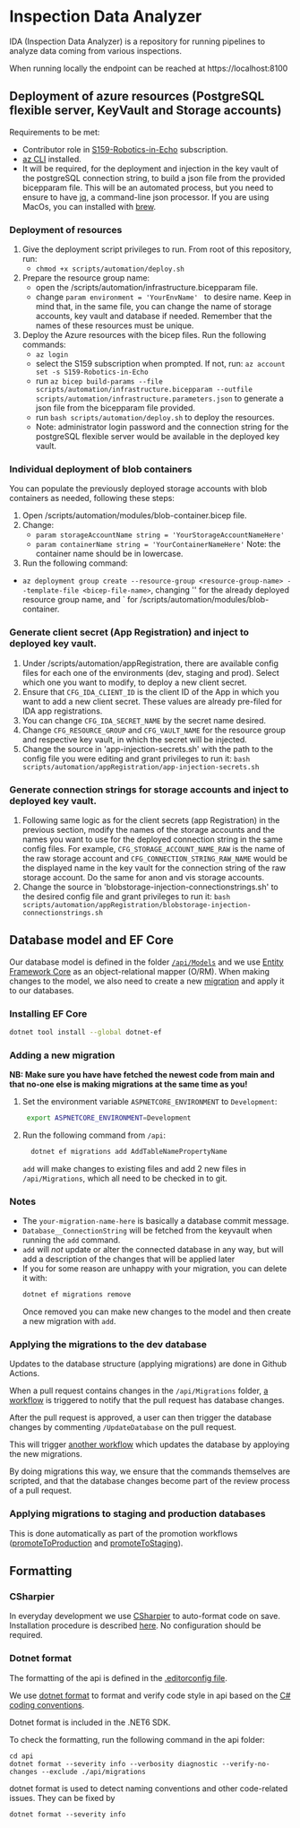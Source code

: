 # Inspection Data Analyzer

IDA (Inspection Data Analyzer) is a repository for running pipelines to analyze data coming from various inspections.

When running locally the endpoint can be reached at
https://localhost:8100

## Deployment of azure resources (PostgreSQL flexible server, KeyVault and Storage accounts)

Requirements to be met:

- Contributor role in [S159-Robotics-in-Echo](https://portal.azure.com/#@StatoilSRM.onmicrosoft.com/resource/subscriptions/c389567b-2dd0-41fa-a5da-d86b81f80bda/overview) subscription.
- [az CLI](https://learn.microsoft.com/en-us/cli/azure/install-azure-cli) installed.
- It will be required, for the deployment and injection in the key vault of the postgreSQL connection string, to build a json file from the provided bicepparam file. This will be an automated process, but you need to ensure to have [jq](https://github.com/jqlang/jq), a command-line json processor. If you are using MacOs, you can installed with [brew](https://formulae.brew.sh/formula/jq).

### Deployment of resources

1. Give the deployment script privileges to run. From root of this repository, run:
   - `chmod +x scripts/automation/deploy.sh`
2. Prepare the resource group name:
   - open the /scripts/automation/infrastructure.bicepparam file.
   - change `param environment = 'YourEnvName' ` to desire name.
     Keep in mind that, in the same file, you can change the name of storage accounts, key vault and database if needed. Remember that the names of these resources must be unique.
3. Deploy the Azure resources with the bicep files. Run the following commands:
   - `az login `
   - select the S159 subscription when prompted. If not, run: `az account set -s S159-Robotics-in-Echo`
   - run `az bicep build-params --file scripts/automation/infrastructure.bicepparam --outfile scripts/automation/infrastructure.parameters.json` to generate a json file from the bicepparam file provided.
   - run `bash scripts/automation/deploy.sh` to deploy the resources.
   - Note: administrator login password and the connection string for the postgreSQL flexible server would be available in the deployed key vault.

### Individual deployment of blob containers

You can populate the previously deployed storage accounts with blob containers as needed, following these steps:

1. Open /scripts/automation/modules/blob-container.bicep file.
2. Change:
   - `param storageAccountName string = 'YourStorageAccountNameHere'`
   - `param containerName string = 'YourContainerNameHere'`
     Note: the container name should be in lowercase.
3. Run the following command:

- `az deployment group create --resource-group <resource-group-name> --template-file <bicep-file-name>`, changing '<resource-group-name>' for the already deployed resource group name, and <bicep-file-name>` for /scripts/automation/modules/blob-container.

### Generate client secret (App Registration) and inject to deployed key vault.

1. Under /scripts/automation/appRegistration, there are available config files for each one of the environments (dev, staging and prod). Select which one you want to modify, to deploy a new client secret.
2. Ensure that `CFG_IDA_CLIENT_ID` is the client ID of the App in which you want to add a new client secret. These values are already pre-filed for IDA app registrations.
3. You can change `CFG_IDA_SECRET_NAME` by the secret name desired.
4. Change `CFG_RESOURCE_GROUP` and `CFG_VAULT_NAME` for the resource group and respective key vault, in which the secret will be injected.
5. Change the source in 'app-injection-secrets.sh' with the path to the config file you were editing and grant privileges to run it: `bash scripts/automation/appRegistration/app-injection-secrets.sh`

### Generate connection strings for storage accounts and inject to deployed key vault.

1. Following same logic as for the client secrets (app Registration) in the previous section, modify the names of the storage accounts and the names you want to use for the deployed connection string in the same config files. For example, `CFG_STORAGE_ACCOUNT_NAME_RAW` is the name of the raw storage account and `CFG_CONNECTION_STRING_RAW_NAME` would be the displayed name in the key vault for the connection string of the raw storage account. Do the same for anon and vis storage accounts.
2. Change the source in 'blobstorage-injection-connectionstrings.sh' to the desired config file and grant privileges to run it: `bash scripts/automation/appRegistration/blobstorage-injection-connectionstrings.sh`

## Database model and EF Core

Our database model is defined in the folder
[`/api/Models`](/api/Models) and we use
[Entity Framework Core](https://docs.microsoft.com/en-us/ef/core/) as an
object-relational mapper (O/RM). When making changes to the model, we also need
to create a new
[migration](https://docs.microsoft.com/en-us/ef/core/managing-schemas/migrations/)
and apply it to our databases.

### Installing EF Core

```bash
dotnet tool install --global dotnet-ef
```

### Adding a new migration

**NB: Make sure you have have fetched the newest code from main and that no-one else
is making migrations at the same time as you!**

1. Set the environment variable `ASPNETCORE_ENVIRONMENT` to `Development`:

   ```bash
    export ASPNETCORE_ENVIRONMENT=Development
   ```

2. Run the following command from `/api`:
   ```bash
     dotnet ef migrations add AddTableNamePropertyName
   ```
   `add` will make changes to existing files and add 2 new files in
   `/api/Migrations`, which all need to be checked in to git.

### Notes

- The `your-migration-name-here` is basically a database commit message.
- `Database__ConnectionString` will be fetched from the keyvault when running the `add` command.
- `add` will _not_ update or alter the connected database in any way, but will add a
  description of the changes that will be applied later
- If you for some reason are unhappy with your migration, you can delete it with:
  ```bash
  dotnet ef migrations remove
  ```
  Once removed you can make new changes to the model
  and then create a new migration with `add`.

### Applying the migrations to the dev database

Updates to the database structure (applying migrations) are done in Github Actions.

When a pull request contains changes in the `/api/Migrations` folder,
[a workflow](https://github.com/equinor/inspection-data-analyzer/blob/main/.github/workflows/notifyMigrationChanges.yml)
is triggered to notify that the pull request has database changes.

After the pull request is approved, a user can then trigger the database changes by commenting
`/UpdateDatabase` on the pull request.

This will trigger
[another workflow](https://github.com/equinor/flotilla/blob/main/.github/workflows/updateDatabase.yml)
which updates the database by apploying the new migrations.

By doing migrations this way, we ensure that the commands themselves are scripted, and that the database
changes become part of the review process of a pull request.

### Applying migrations to staging and production databases

This is done automatically as part of the promotion workflows
([promoteToProduction](https://github.com/equinor/flotilla/blob/main/.github/workflows/promoteToProduction.yml)
and [promoteToStaging](https://github.com/equinor/flotilla/blob/main/.github/workflows/promoteToStaging.yml)).

## Formatting

### CSharpier

In everyday development we use [CSharpier](https://csharpier.com/) to auto-format code on save. Installation procedure is described [here](https://csharpier.com/docs/About). No configuration should be required.

### Dotnet format

The formatting of the api is defined in the [.editorconfig file](../.editorconfig).

We use [dotnet format](https://docs.microsoft.com/en-us/dotnet/core/tools/dotnet-format)
to format and verify code style in api based on the
[C# coding conventions](https://docs.microsoft.com/en-us/dotnet/csharp/fundamentals/coding-style/coding-conventions).

Dotnet format is included in the .NET6 SDK.

To check the formatting, run the following command in the api folder:

```
cd api
dotnet format --severity info --verbosity diagnostic --verify-no-changes --exclude ./api/migrations
```

dotnet format is used to detect naming conventions and other code-related issues. They can be fixed by

```
dotnet format --severity info
```
